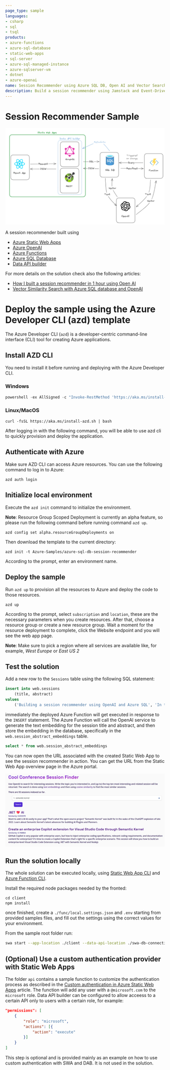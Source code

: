 ```yaml
---
page_type: sample
languages:
- csharp
- sql
- tsql
products:
- azure-functions
- azure-sql-database
- static-web-apps
- sql-server
- azure-sql-managed-instance
- azure-sqlserver-vm
- dotnet
- azure-openai
name: Session Recommender using Azure SQL DB, Open AI and Vector Search
description: Build a session recommender using Jamstack and Event-Driven architecture, using Azure SQL DB to store and search vectors embeddings generated using OpenAI
---
```


# Session Recommender Sample

![Architecture Diagram](./_docs/session-recommender-architecture.png)

A session recommender built using

- [Azure Static Web Apps](https://learn.microsoft.com/en-us/azure/static-web-apps/overview)
- [Azure OpenAI](https://learn.microsoft.com/en-us/azure/ai-services/openai/)
- [Azure Functions](https://learn.microsoft.com/en-us/azure/azure-functions/functions-overview?pivots=programming-language-csharp)
- [Azure SQL Database](https://www.sqlservercentral.com/articles/the-sql-developer-experience-beyond-rdbms)
- [Data API builder](https://aka.ms/dab)

For more details on the solution check also the following articles:

- [How I built a session recommender in 1 hour using Open AI](https://dev.to/azure/how-i-built-a-session-recommender-in-1-hour-using-open-ai-5419)
- [Vector Similarity Search with Azure SQL database and OpenAI](https://devblogs.microsoft.com/azure-sql/vector-similarity-search-with-azure-sql-database-and-openai/)

# Deploy the sample using the Azure Developer CLI (azd) template

The Azure Developer CLI (`azd`) is a developer-centric command-line interface (CLI) tool for creating Azure applications.

## Install AZD CLI

You need to install it before running and deploying with the Azure Developer CLI.

### Windows

```powershell
powershell -ex AllSigned -c "Invoke-RestMethod 'https://aka.ms/install-azd.ps1' | Invoke-Expression"
```

### Linux/MacOS

```
curl -fsSL https://aka.ms/install-azd.sh | bash
```

After logging in with the following command, you will be able to use azd cli to quickly provision and deploy the application.

## Authenticate with Azure

Make sure AZD CLI can access Azure resources. You can use the following command to log in to Azure:

```
azd auth login
```

## Initialize local environment

Execute the `azd init` command to initialize the environment.

**Note**: Resource Group Scoped Deployment is currently an alpha feature, so please run the following command before running command `azd up`.

```
azd config set alpha.resourceGroupDeployments on
```

Then download the template to the current directory:

```
azd init -t Azure-Samples/azure-sql-db-session-recommender
```

According to the prompt, enter an environment name.

## Deploy the sample

Run `azd up` to provision all the resources to Azure and deploy the code to those resources.

```
azd up 
```

According to the prompt, select `subscription` and `location`, these are the necessary parameters when you create resources. After that, choose a resource group or create a new resource group. Wait a moment for the resource deployment to complete, click the Website endpoint and you will see the web app page.

**Note**: Make sure to pick a region where all services are available like, for example, *West Europe* or *East US 2*

## Test the solution

Add a new row to the `Sessions` table using the following SQL statement:

```sql
insert into web.sessions 
    (title, abstract)
values
    ('Building a session recommender using OpenAI and Azure SQL', 'In this fun and demo-driven session you’ll learn how to integrate Azure SQL with OpenAI to generate text embeddings, store them in the database, index them and calculate cosine distance to build a session recommender. And once that is done, you’ll publish it as a REST and GraphQL API to be consumed by a modern JavaScript frontend. Sounds pretty cool, uh? Well, it is!')
```

immediately the deployed Azure Function will get executed in response to the `INSERT` statement. The Azure Function will call the OpenAI service to generate the text embedding for the session title and abstract, and then store the embedding in the database, specifically in the `web.session_abstract_embeddings` table.

```sql
select * from web.session_abstract_embeddings
```

You can now open the URL associated with the created Static Web App to see the session recommender in action. You can get the URL from the Static Web App overview page in the Azure portal.

![Website running](./_docs/session-recommender.png)

## Run the solution locally

The whole solution can be executed locally, using [Static Web App CLI](https://github.com/Azure/static-web-apps-cli) and [Azure Function CLI](https://learn.microsoft.com/en-us/azure/azure-functions/functions-run-local?tabs=windows%2Cisolated-process%2Cnode-v4%2Cpython-v2%2Chttp-trigger%2Ccontainer-apps&pivots=programming-language-csharp).

Install the required node packages needed by the fronted:

```
cd client
npm install
```

once finished, create a `./func/local.settings.json` and `.env` starting from provided samples files, and fill out the settings using the correct values for your environment. 

From the sample root folder run:

```bash
swa start --app-location ./client --data-api-location ./swa-db-connections/
```

## (Optional) Use a custom authentication provider with Static Web Apps

The folder `api` contains a sample function to customize the authentication process as described in the [Custom authentication in Azure Static Web Apps](https://learn.microsoft.com/en-us/azure/static-web-apps/authentication-custom?tabs=aad%2Cinvitations#configure-a-custom-identity-provider) article. The function will add any user with a `@microsoft.com` to the `microsoft` role. Data API builder can be configured to allow acceess to a certain API only to users with a certain role, for example:

```json
"permissions": [
    {
        "role": "microsoft",
        "actions": [{
            "action": "execute"
        }]
    }
]
```

This step is optional and is provided mainly as an example on how to use custom authentication with SWA and DAB. It is not used in the solution.

